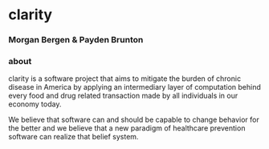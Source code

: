 # clarity
### Morgan Bergen & Payden Brunton


### about
clarity is a software project that aims to mitigate the burden of chronic disease in America by applying an intermediary layer of computation behind every food and drug related transaction made by all individuals in our economy today.

We believe that software can and should be capable to change behavior for the better and we believe that a new paradigm of healthcare prevention software can realize that belief system.
